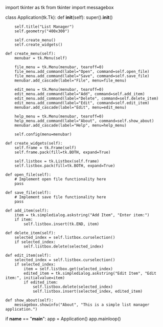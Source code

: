 import tkinter as tk
from tkinter import messagebox

class Application(tk.Tk):
    def __init__(self):
        super().__init__()

        self.title("List Manager")
        self.geometry("400x300")

        self.create_menu()
        self.create_widgets()

    def create_menu(self):
        menubar = tk.Menu(self)

        file_menu = tk.Menu(menubar, tearoff=0)
        file_menu.add_command(label="Open", command=self.open_file)
        file_menu.add_command(label="Save", command=self.save_file)
        menubar.add_cascade(label="File", menu=file_menu)

        edit_menu = tk.Menu(menubar, tearoff=0)
        edit_menu.add_command(label="Add", command=self.add_item)
        edit_menu.add_command(label="Delete", command=self.delete_item)
        edit_menu.add_command(label="Edit", command=self.edit_item)
        menubar.add_cascade(label="Edit", menu=edit_menu)

        help_menu = tk.Menu(menubar, tearoff=0)
        help_menu.add_command(label="About", command=self.show_about)
        menubar.add_cascade(label="Help", menu=help_menu)

        self.config(menu=menubar)

    def create_widgets(self):
        self.frame = tk.Frame(self)
        self.frame.pack(fill=tk.BOTH, expand=True)

        self.listbox = tk.Listbox(self.frame)
        self.listbox.pack(fill=tk.BOTH, expand=True)

    def open_file(self):
        # Implement open file functionality here
        pass

    def save_file(self):
        # Implement save file functionality here
        pass

    def add_item(self):
        item = tk.simpledialog.askstring("Add Item", "Enter item:")
        if item:
            self.listbox.insert(tk.END, item)

    def delete_item(self):
        selected_index = self.listbox.curselection()
        if selected_index:
            self.listbox.delete(selected_index)

    def edit_item(self):
        selected_index = self.listbox.curselection()
        if selected_index:
            item = self.listbox.get(selected_index)
            edited_item = tk.simpledialog.askstring("Edit Item", "Edit item:", initialvalue=item)
            if edited_item:
                self.listbox.delete(selected_index)
                self.listbox.insert(selected_index, edited_item)

    def show_about(self):
        messagebox.showinfo("About", "This is a simple list manager application.")

if __name__ == "__main__":
    app = Application()
    app.mainloop()
